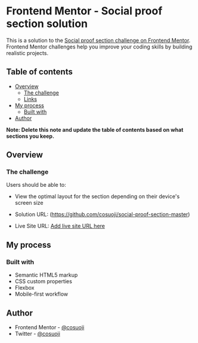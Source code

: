 # Frontend Mentor - Social proof section solution

This is a solution to the [Social proof section challenge on Frontend Mentor](https://www.frontendmentor.io/challenges/social-proof-section-6e0qTv_bA). Frontend Mentor challenges help you improve your coding skills by building realistic projects. 

## Table of contents

- [Overview](#overview)
  - [The challenge](#the-challenge)
  - [Links](#links)
- [My process](#my-process)
  - [Built with](#built-with)
- [Author](#author)

**Note: Delete this note and update the table of contents based on what sections you keep.**

## Overview

### The challenge

Users should be able to:

- View the optimal layout for the section depending on their device's screen size

- Solution URL: (https://github.com/cosuoji/social-proof-section-master)
- Live Site URL: [Add live site URL here](https://mellow-youtiao-538ec7.netlify.app/)

## My process

### Built with

- Semantic HTML5 markup
- CSS custom properties
- Flexbox
- Mobile-first workflow

## Author

- Frontend Mentor - [@cosuoji](https://www.frontendmentor.io/profile/cosuoji)
- Twitter - [@cosuoji](https://www.twitter.com/cosuoji)
